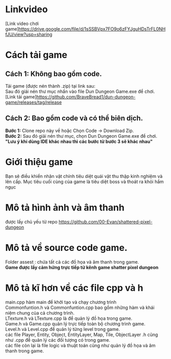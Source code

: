 # Linkvideo
[Link video chơi game]https://drive.google.com/file/d/1sSSBVpx7FO9o6zFYJguHDsTrFL0NHfJU/view?usp=sharing<br>
# Cách tải game
## Cách 1: Không bao gồm code.
Tải game (được nén thành .zip) tại link sau:<br>
Sau đó giải nén thư mục nhấn vào file Dun Dungeon Game.exe để chơi.
[Link tải game]https://github.com/BraveBread1/dun-dungeon-game/releases/tag/release<br>
## Cách 2: Bao gồm code và có thể biên dịch.
**Bước 1:** Clone repo này về hoặc Chọn Code -> Download Zip.<br>
**Bước 2:** Sau đó giải nén thư mục, chọn Dun Dungeon Game.exe để chơi.<br>
**"Lưu ý khi dùng IDE khác nhau thì các bước từ bước 3 sẽ khác nhau"**
# Giới thiệu game
Bạn sẽ điều khiển nhân vật chính tiêu diệt quái vật thu thập kinh nghiệm và lên cấp. Mục tiêu cuối cùng của game là tiêu diệt boss và thoát ra khỏi hầm ngục
# Mô tả hình ảnh và âm thanh
được lấy chủ yếu từ repo https://github.com/00-Evan/shattered-pixel-dungeon <br>
# Mô tả về source code game.
Folder assest : chứa tất cả các đồ họa và âm thanh trong game.<br>
**Game được lấy cảm hứng trực tiếp từ kênh game shatter pixel dungeon** <br>
# Mô tả kĩ hơn về các file cpp và h
main.cpp hàm main để khởi tạo và chạy chương trình <br>
Commonfuntion.h và Commonfuntion.cpp bao gồm những hàm và khái niệm chung của cả chương trình.<br>
LTexture.h và LTexture.cpp là để quản lý đồ họa trong game.<br>
Game.h và Game.cpp quản lý trực tiếp toàn bộ chương trình game.<br>
Level.h và Level.cpp để quản lý từng level trong game.<br>
các file Player, Entity, Object, EntityLayer, Map, Tile, ObjectLayer .h cũng như .cpp để quản lý các đối tượng có trong game.<br>
các file còn lại là file logic và thuật toán cũng như quản lý đồ họa và âm thanh trong game.<br>
